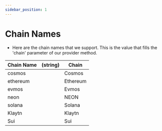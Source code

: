 ```yaml
---
sidebar_position: 1
---
```


# Chain Names
* Here are the chain names that we support. This is the value that fills the 'chain' parameter of our provider method.

| Chain Name | (string) | Chain    |
|------------|----------|----------|
| cosmos     |          | Cosmos   |
| ethereum   |          | Ethereum |
| evmos      |          | Evmos    |
| neon       |          | NEON     |
| solana     |          | Solana   |
| Klaytn     |          | Klaytn   |
| Sui        |          | Sui      |